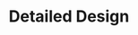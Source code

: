 ---
permalink: /DBF-guides/how-to/detaileddesign/
title: "Detailed Design"
layout: single
sidebar:
    nav: "DBF-guides"
---